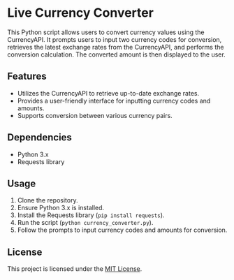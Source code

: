 # Live Currency Converter

This Python script allows users to convert currency values using the CurrencyAPI. It prompts users to input two currency codes for conversion, retrieves the latest exchange rates from the CurrencyAPI, and performs the conversion calculation. The converted amount is then displayed to the user.

## Features

- Utilizes the CurrencyAPI to retrieve up-to-date exchange rates.
- Provides a user-friendly interface for inputting currency codes and amounts.
- Supports conversion between various currency pairs.

## Dependencies

- Python 3.x
- Requests library

## Usage

1. Clone the repository.
2. Ensure Python 3.x is installed.
3. Install the Requests library (`pip install requests`).
4. Run the script (`python currency_converter.py`).
5. Follow the prompts to input currency codes and amounts for conversion.

## License

This project is licensed under the [MIT License](LICENSE).
